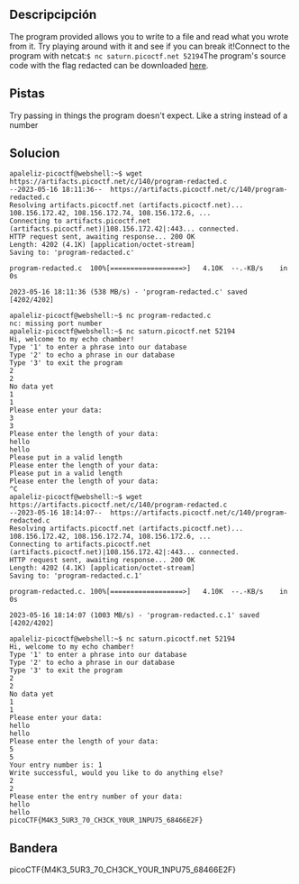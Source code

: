 ## Descripcipción

The program provided allows you to write to a file and read what you wrote from it. Try playing around with it and see if you can break it!Connect to the program with netcat:`$ nc saturn.picoctf.net 52194`The program's source code with the flag redacted can be downloaded [here](https://artifacts.picoctf.net/c/140/program-redacted.c).

## Pistas

Try passing in things the program doesn't expect. Like a string instead of a number

## Solucion

```
apaleliz-picoctf@webshell:~$ wget https://artifacts.picoctf.net/c/140/program-redacted.c
--2023-05-16 18:11:36--  https://artifacts.picoctf.net/c/140/program-redacted.c
Resolving artifacts.picoctf.net (artifacts.picoctf.net)... 108.156.172.42, 108.156.172.74, 108.156.172.6, ...
Connecting to artifacts.picoctf.net (artifacts.picoctf.net)|108.156.172.42|:443... connected.
HTTP request sent, awaiting response... 200 OK
Length: 4202 (4.1K) [application/octet-stream]
Saving to: 'program-redacted.c'

program-redacted.c  100%[==================>]   4.10K  --.-KB/s    in 0s      

2023-05-16 18:11:36 (538 MB/s) - 'program-redacted.c' saved [4202/4202]

apaleliz-picoctf@webshell:~$ nc program-redacted.c
nc: missing port number
apaleliz-picoctf@webshell:~$ nc saturn.picoctf.net 52194
Hi, welcome to my echo chamber!
Type '1' to enter a phrase into our database
Type '2' to echo a phrase in our database
Type '3' to exit the program
2
2
No data yet
1
1
Please enter your data:
3
3
Please enter the length of your data:
hello
hello
Please put in a valid length
Please enter the length of your data:
Please put in a valid length
Please enter the length of your data:
^C
apaleliz-picoctf@webshell:~$ wget https://artifacts.picoctf.net/c/140/program-redacted.c
--2023-05-16 18:14:07--  https://artifacts.picoctf.net/c/140/program-redacted.c
Resolving artifacts.picoctf.net (artifacts.picoctf.net)... 108.156.172.42, 108.156.172.74, 108.156.172.6, ...
Connecting to artifacts.picoctf.net (artifacts.picoctf.net)|108.156.172.42|:443... connected.
HTTP request sent, awaiting response... 200 OK
Length: 4202 (4.1K) [application/octet-stream]
Saving to: 'program-redacted.c.1'

program-redacted.c. 100%[==================>]   4.10K  --.-KB/s    in 0s      

2023-05-16 18:14:07 (1003 MB/s) - 'program-redacted.c.1' saved [4202/4202]

apaleliz-picoctf@webshell:~$ nc saturn.picoctf.net 52194
Hi, welcome to my echo chamber!
Type '1' to enter a phrase into our database
Type '2' to echo a phrase in our database
Type '3' to exit the program
2
2
No data yet
1
1
Please enter your data:
hello
hello
Please enter the length of your data:
5
5
Your entry number is: 1
Write successful, would you like to do anything else?
2
2
Please enter the entry number of your data:
hello
hello
picoCTF{M4K3_5UR3_70_CH3CK_Y0UR_1NPU75_68466E2F}
```

## Bandera
picoCTF{M4K3_5UR3_70_CH3CK_Y0UR_1NPU75_68466E2F}


